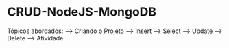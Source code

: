 # CRUD-NodeJS-MongoDB

Tópicos abordados: --> Criando o Projeto --> Insert --> Select --> Update --> Delete --> Atividade

